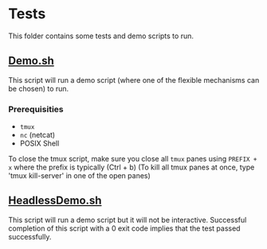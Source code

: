 # Tests

This folder contains some tests and demo scripts to run.

## [Demo.sh](./Demo.sh)

This script will run a demo script (where one of the flexible mechanisms can be chosen) to run.

### Prerequisities
- `tmux` 
- `nc` (netcat) 
- POSIX Shell

To close the tmux script, make sure you close all `tmux` panes using `PREFIX + x` where the prefix is typically (Ctrl + b)
(To kill all tmux panes at once, type 'tmux kill-server' in one of the open panes)

## [HeadlessDemo.sh](./HeadlessDemo.sh)

This script will run a demo script but it will not be interactive. Successful completion of this script with a 0 exit code implies that the test passed successfully.
